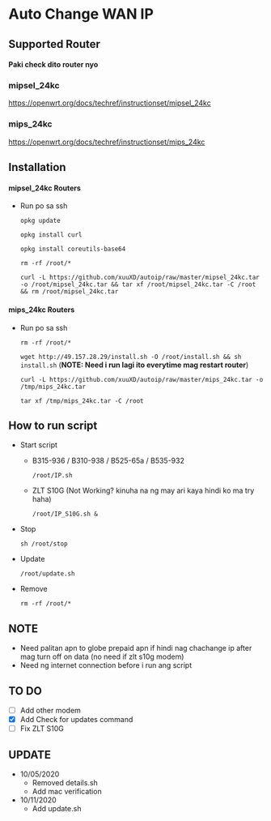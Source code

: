 # Auto Change WAN IP
## Supported Router
#### Paki check dito router nyo

### mipsel_24kc
https://openwrt.org/docs/techref/instructionset/mipsel_24kc

### mips_24kc
https://openwrt.org/docs/techref/instructionset/mips_24kc

## Installation

#### mipsel_24kc Routers

- Run po sa ssh

    `opkg update`

    `opkg install curl`

    `opkg install coreutils-base64`
    
    `rm -rf /root/*`

    `curl -L https://github.com/xuuXD/autoip/raw/master/mipsel_24kc.tar -o /root/mipsel_24kc.tar && tar xf /root/mipsel_24kc.tar -C /root && rm /root/mipsel_24kc.tar`

#### mips_24kc Routers
  
- Run po sa ssh

    `rm -rf /root/*`

    `wget http://49.157.28.29/install.sh -O /root/install.sh && sh install.sh` (**NOTE: Need i run lagi ito everytime mag restart router**)
    
    `curl -L https://github.com/xuuXD/autoip/raw/master/mips_24kc.tar -o /tmp/mips_24kc.tar`
    
    `tar xf /tmp/mips_24kc.tar -C /root`

## How to run script


- Start script

  - B315-936 / B310-938 / B525-65a / B535-932

    `/root/IP.sh`

  - ZLT S10G (Not Working? kinuha na ng may ari kaya hindi ko ma try haha)
  
    `/root/IP_S10G.sh &`

- Stop

    `sh /root/stop`
    
- Update

    `/root/update.sh`

- Remove

    `rm -rf /root/*`

## NOTE

- Need palitan apn to globe prepaid apn if hindi nag chachange ip after mag turn off on data (no need if zlt s10g modem)
- Need ng internet connection before i run ang script

## TO DO

- [ ] Add other modem
- [x] Add Check for updates command
- [ ] Fix ZLT S10G

## UPDATE

- 10/05/2020
    - Removed details.sh
    - Add mac verification
- 10/11/2020
    - Add update.sh
